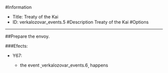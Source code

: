 #Information
 - Title: Treaty of the Kai
 - ID: verkalozovar_events.5
#Description
Treaty of the Kai
#Options

___
##Prepare the envoy.

###Efects:<ul><li>Y67:</li><ul><li>the event ˻verkalozovar_events.6˼ happens</li></ul></ul>
